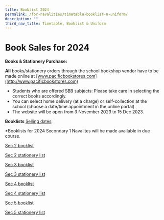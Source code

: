 ```yaml
---
title: Booklist 2024
permalink: /for-navalities/timetable-booklist-n-uniform/
description: ""
third_nav_title: Timetable, Booklist & Uniform
---
```

# Book Sales for 2024
	       
**Books & Stationery Purchase:**

**All** books/stationery orders through the school bookshop vendor have to be made online at [www.pacificbookstores.com](http://www.pacificbookstores.com)

*   Students who are offered SBB subjects: Please take care in selecting the correct books accordingly.
*   You can select home delivery (at a charge) or self-collection at the school (choose a date/time appointment in the online portal)
*   The website will be open from 3 November 2023 to 15 Dec 2023.
	
**Booklists**  [Selling dates](/files/2024%20bl/selling%20date.pdf)

*Booklists for 2024 Secondary 1 Navalites will be made available in due course.

[Sec 2 booklist](/files/2024%20bl/sec%202%20booklist.pdf)

[Sec 2 stationery list](/files/2024%20bl/sec%202%20stationery%20list.pdf)

[Sec 3 booklist](/files/2024%20bl/sec%203%20booklist.pdf)

[Sec 3 stationery list](/files/2024%20bl/sec%203%20stationery%20list.pdf)


[Sec 4 booklist](/files/2024%20bl/sec%204%20booklist.pdf)

[Sec 4 stationery list](/files/2024%20bl/sec%204%20stationery%20list.pdf)

[Sec 5 booklist](/files/2024%20bl/sec%205%20booklist.pdf)

[Sec 5 stationery list](/files/2024%20bl/sec%205%20stationery%20list.pdf)